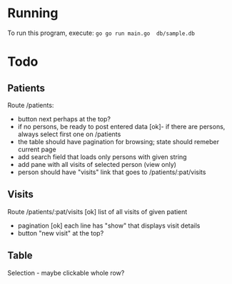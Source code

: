 # Running

To run this program, execute:
`go go run main.go  db/sample.db`

# Todo
## Patients
Route /patients:
- button next perhaps at the top?
- if no persons, be ready to post entered data
[ok]- if there are persons, always select first one on /patients
- the table should have pagination for browsing; state should remeber current page 
- add search field that loads only persons with given string
- add pane with all visits of selected person (view only)
- person should have  "visits" link that goes to /patients/:pat/visits

## Visits
Route /patients/:pat/visits
 [ok] list of all visits of given patient
 - pagination
 [ok] each line has "show" that displays visit details
 - button "new visit" at the top?

## Table
Selection - maybe clickable whole row?

